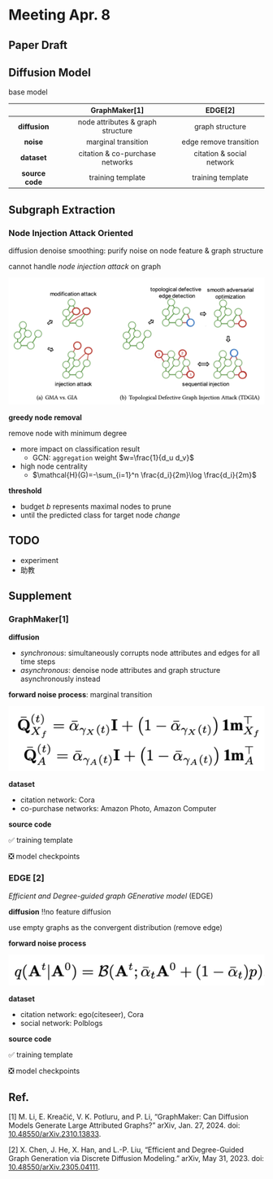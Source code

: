 # Meeting Apr. 8



## Paper Draft



## Diffusion Model

base model

|                 |           GraphMaker[1]           |          EDGE[2]          |
| :-------------: | :-------------------------------: | :-----------------------: |
|  **diffusion**  | node attributes & graph structure |      graph structure      |
|    **noise**    |        marginal transition        |  edge remove transition   |
|   **dataset**   |  citation & co-purchase networks  | citation & social network |
| **source code** |         training template         |     training template     |



## Subgraph Extraction

### Node Injection Attack Oriented

diffusion denoise smoothing: purify noise on node feature & graph structure

cannot handle *node injection attack* on graph

<img src="../assets/images/image-20240409154831901.png" alt="image-20240409154831901" style="zoom:50%;" />

**greedy node removal**

remove node with minimum degree

- more impact on classification result
  - GCN: `aggregation` weight $w=\frac{1}{d_u d_v}$
- high node centrality
  - $\mathcal{H}(G)=-\sum_{i=1}^n \frac{d_i}{2m}\log \frac{d_i}{2m}$

**threshold**

- budget $b$ represents maximal nodes to prune
- until the predicted class for target node *change*



## TODO

- experiment
- 助教



## Supplement

### GraphMaker[1]

**diffusion**

- *synchronous*: simultaneously corrupts node attributes and edges for all time steps
- *asynchronous*: denoise node attributes and graph structure asynchronously instead

**forward noise process**: marginal transition

![image-20240407151447737](../assets/images/image-20240407151447737.png)

**dataset**

- citation network: Cora
- co-purchase networks: Amazon Photo, Amazon Computer

**source code**

✅ training template

❎ model checkpoints



### EDGE [2]

*Efficient and Degree-guided graph GEnerative model* (EDGE)

**diffusion** ‼️no feature diffusion

use empty graphs as the convergent distribution (remove edge)

**forward noise process**

![image-20240407154337795](../assets/images/image-20240407154337795.png)

**dataset**

- citation network: ego(citeseer), Cora
- social network: Polblogs

**source code**

✅ training template

❎ model checkpoints



## Ref.

[1] M. Li, E. Kreačić, V. K. Potluru, and P. Li, “GraphMaker: Can Diffusion Models Generate Large Attributed Graphs?” arXiv, Jan. 27, 2024. doi: [10.48550/arXiv.2310.13833](https://doi.org/10.48550/arXiv.2310.13833).

[2] X. Chen, J. He, X. Han, and L.-P. Liu, “Efficient and Degree-Guided Graph Generation via Discrete Diffusion Modeling.” arXiv, May 31, 2023. doi: [10.48550/arXiv.2305.04111](https://doi.org/10.48550/arXiv.2305.04111).

